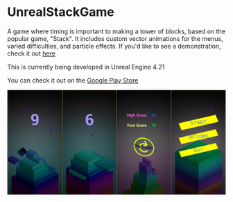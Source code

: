 # UnrealStackGame
A game where timing is important to making a tower of blocks, based on the popular game, "Stack". It includes custom vector animations for the menus, varied difficulties, and particle effects. If you'd like to see a demonstration, check it out [here]()

This is currently being developed in Unreal Engine 4.21

You can check it out on the [Google Play Store](https://play.google.com/store/apps/details?id=com.GeekTechnique.InfinityStack)

![](StackDemo.png)
